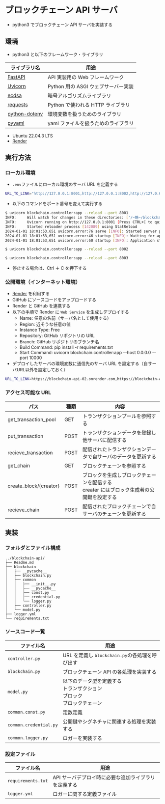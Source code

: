 # ブロックチェーン API サーバ

- python3 でブロックチェーン API サーバを実装する

## 環境

- python3 と以下のフレームワーク・ライブラリ

| ライブラリ名                                             | 用途                                |
| -------------------------------------------------------- | ----------------------------------- |
| [FastAPI](https://fastapi.tiangolo.com/ja/)              | API 実装用の Web フレームワーク     |
| [Uvicorn](https://www.uvicorn.org/)                      | Python 用の ASGI ウェブサーバー実装 |
| [ecdsa](https://pypi.org/project/ecdsa/)                 | 暗号アルゴリズムライブラリ          |
| [requests](https://pypi.org/project/requests/)           | Python で使われる HTTP ライブラリ   |
| [python-dotenv](https://pypi.org/project/python-dotenv/) | 環境変数を扱うためのライブラリ      |
| [pyyaml](https://pypi.org/project/PyYAML/)               | yaml ファイルを扱うためのライブラリ |

- Ubuntu 22.04.3 LTS
- [Render](https://render.com/)

## 実行方法

### ローカル環境

- `.env`ファイルにローカル環境のサーバ URL を定義する

```bash
URL_TO_LINK="http://127.0.0.1:8001,http://127.0.0.1:8002,http://127.0.0.1:8003"
```

- 以下のコマンドをポート番号を変えて実行する

```bash
$ uvicorn blockchain.controller:app --reload --port 8001
INFO:     Will watch for changes in these directories: ['/~略~/blockchain-api']
INFO:     Uvicorn running on http://127.0.0.1:8001 (Press CTRL+C to quit)
INFO:     Started reloader process [142089] using StatReload
2024-01-01 18:01:53,651 uvicorn.error:76 serve [INFO]: Started server process [142091]
2024-01-01 18:01:53,651 uvicorn.error:46 startup [INFO]: Waiting for application startup.
2024-01-01 18:01:53,651 uvicorn.error:60 startup [INFO]: Application startup complete.
```

```bash
$ uvicorn blockchain.controller:app --reload --port 8002
```

```bash
$ uvicorn blockchain.controller:app --reload --port 8003
```

- 停止する場合は、Ctrl ＋ C を押下する

### 公開環境（インターネット環境）

- [Render](https://render.com/) を利用する
- GitHub にソースコードをアップロードする
- Render と GitHub を連携する
- 以下の手順で Render に `Web Service` を生成しデプロイする
  - Name: 任意の名前（サーバ名として使用する）
  - Region: 近そうな任意の値
  - Instance Type: Free
  - Repository: GitHub リポジトリの URL
  - Branch: GitHub リポジトリのブランチ名
  - Build Command: pip install -r requirements.txt
  - Start Command: uvicorn blockchain.controller:app --host 0.0.0.0 --port 10000
- デプロイしたサーバの環境変数に通信先のサーバ URL を設定する（自サーバURL以外を設定しておく）

```bash
URL_TO_LINK=https://blockchain-api-02.onrender.com,https://blockchain-api-03.onrender.com
```

### アクセス可能な URL

| パス                   | 種類 | 内容                                                                                       |
| ---------------------- | ---- | ------------------------------------------------------------------------------------------ |
| get_transaction_pool   | GET  | トランザクションプールを参照する                                                           |
| put_transaction        | POST | トランザクションデータを登録し他サーバに配信する                                           |
| recieve_transaction    | POST | 配信されたトランザクションデータで自サーバのデータを更新する                               |
| get_chain              | GET  | ブロックチェーンを参照する                                                                 |
| create_block/{creator} | POST | ブロックを生成しブロックチェーンを配信する<br>creater にはブロック生成者の公開鍵を設定する |
| recieve_chain          | POST | 配信されたブロックチェーンで自サーバのチェーンを更新する                                   |

## 実装

### フォルダとファイル構成

```
../blockchain-api/
├── Readme.md
├── blockchain
│   ├── __pycache__
│   ├── blockchain.py
│   ├── common
│   │   ├── __init__.py
│   │   ├── __pycache__
│   │   ├── const.py
│   │   ├── credential.py
│   │   └── logger.py
│   ├── controller.py
│   └── model.py
├── logger.yml
└── requirements.txt
```

### ソースコード一覧

| ファイル名             | 用途 　                                                                      |
| ---------------------- | ---------------------------------------------------------------------------- |
| `controller.py`        | URL を定義し `blockchain.py`の各処理を呼び出す                               |
| `blockchain.py`        | ブロックチェーン API の各処理を実装する                                      |
| `model.py`             | 以下のデータ型を定義する<br>トランザクション<br>ブロック<br>ブロックチェーン |
| `common.const.py`      | 定数定義                                                                     |
| `common.credential.py` | 公開鍵やシグネチャに関連する処理を実装する                                   |
| `common.logger.py`     | ロガーを実装する                                                             |

### 設定ファイル

| ファイル名         | 用途 　                                              |
| ------------------ | ---------------------------------------------------- |
| `requirements.txt` | API サーバデプロイ時に必要な追加ライブラリを定義する |
| `logger.yml`       | ロガーに関する定義ファイル                           |
